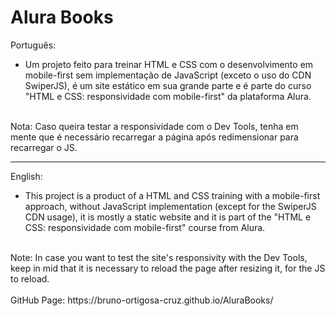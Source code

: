 # Alura Books

Português:<br>
- Um projeto feito para treinar HTML e CSS com o desenvolvimento em mobile-first sem implementação de JavaScript (exceto o uso do CDN SwiperJS), é um site estático em sua grande parte e é parte do curso "HTML e CSS: responsividade com mobile-first" da plataforma Alura.
<br>
Nota: Caso queira testar a responsividade com o Dev Tools, tenha em mente que é necessário recarregar a página após redimensionar para recarregar o JS.

--------

English:<br>
- This project is a product of a HTML and CSS training with a mobile-first approach, without JavaScript implementation (except for the SwiperJS CDN usage), it is mostly a static website and it is part of the "HTML e CSS: responsividade com mobile-first" course from Alura.
<br>
Note: In case you want to test the site's responsivity with the Dev Tools, keep in mid that it is necessary to reload the page after resizing it, for the JS to reload.
<br>
<br>
GitHub Page: https://bruno-ortigosa-cruz.github.io/AluraBooks/
